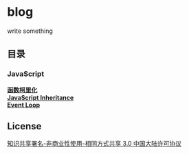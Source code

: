 # blog
write something
## 目录
### JavaScript
[**函数柯里化**](https://github.com/draculapile/blog/issues/1)<br />
[**JavaScript Inheritance**](https://github.com/draculapile/blog/issues/2)<br />
[**Event Loop**](https://github.com/draculapile/blog/issues/3)

## License
[知识共享署名-非商业性使用-相同方式共享 3.0 中国大陆许可协议](https://creativecommons.org/licenses/by-nc-sa/3.0/cn/)
